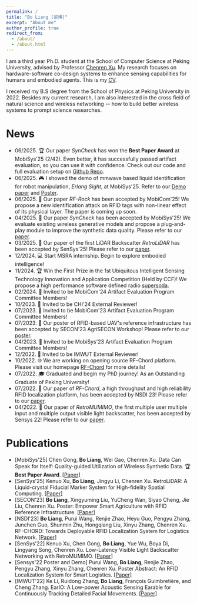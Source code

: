 ```yaml
---
permalink: /
title: "Bo Liang (梁博)"
excerpt: "About me"
author_profile: true
redirect_from: 
  - /about/
  - /about.html
---
```


I am a third year Ph.D. student at the School of Computer Science at Peking University, advised by Professor [Chenren Xu](https://soar.group/chenren/). My research focuses on ​hardware-software co-design systems​ to enhance sensing capabilities for ​humans​ and embodied agents. This is my [CV](../files/CV_bo.pdf).

I received my B.S degree from the School of Physics at Peking University in 2022. Besides my current research, I am also interested in the cross field of natural science and wireless networking -- how to build better wireless systems to prompt science researches.

News
======
- 06/2025. 🏆 Our paper _SynCheck_ has won the **Best Paper Award** at MobiSys'25 (2/42). Even better, it has successfully passed artifact evaluation, so you can use it with confidence. Check out our code and full evaluation setup on [Github Repo](https://github.com/MobiSys25AE/SynCheck).
- 06/2025. 🎮 I showed the demo of mmwave based liquid identification for robot manipulation, _Erlang Sight_, at MobiSys'25. Refer to our [Demo paper](../files/mobisys25-erlangsight.pdf) and [Poster](../files/mobisys25-erlangsight-poster.pdf).
- 06/2025.  📑 Our paper _RF-Rock_ has been accepted by MobiCom'25! We propose a new identification attack on RFID tags with non-linear effect of its physical layer. The paper is coming up soon.
- 04/2025. 📑 Our paper _SynCheck_ has been accepted by MobiSys'25! We evaluate existing wireless generative models and propose a plug-and-play module to improve the synthetic data quality. Please refer to our [paper](../files/mobisys25-syncheck.pdf).
- 03/2025. 📑 Our paper of the first LiDAR Backscatter _RetroLiDAR_ has been accepted by SenSys'25! Please refer to our [paper](../files/sensys25-RetroLiDAR.pdf).
- 12/2024. 💻 Start MSRA internship. Begin to explore embodied intelligence!
- 11/2024. 🏆 Win the First Prize in the 1st Ubiquitous Intelligent Sensing Technology Innovation and Application Competition (Held by CCF)! We propose a high performance software defined radio [supersoda](../files/supersoda.pdf).
- 02/2024. 🤝 Invited to be MobiCom'24 Artifact Evaluation Program Committee Members!
- 10/2023. 🤝 Invited to be CHI'24 External Reviewer!
- 07/2023. 🤝 Invited to be MobiCom'23 Artifact Evaluation Program Committee Members!
- 07/2023. 📑 Our poster of RFID-based UAV's reference infrastructure has been accepted by SECON'23 AgriSECON Workshop! Please refer to our [poster](../files/secon23poster.pdf).
- 04/2023. 🤝 Invited to be MobiSys'23 Artifact Evaluation Program Committee Members!
- 12/2022. 🤝 Invited to be IMWUT External Reviewer!
- 10/2022. 🌐 We are working on opening source RF-Chord platform. Please visit our homepage [RF-Chord](https://soar.group/projects/rfid/rfchord/) for more details!
- 07/2022. 🎓 Graduated and begin my PhD journey! As an Outstanding Graduate of Peking University!
- 07/2022. 📑 Our paper of _RF-Chord_, a high throughput and high reliability RFID localization platform, has been accepted by NSDI 23! Please refer to our [paper](../files/nsdi23-RF-Chord.pdf).
- 04/2022. 📑 Our paper of _RetroMUMIMO_, the first multiple user multiple input and multiple output visible light backscatter, has been accepted by Sensys 22! Please refer to our [paper](../files/sensys22-RetroMUMIMO.pdf).

Publications
======

- \[MobiSys'25\] Chen Gong, **Bo Liang**, Wei Gao, Chenren Xu. Data Can Speak for Itself: Quality-guided Utilization of Wireless Synthetic Data. 🏆 **Best Paper Award**. [\[Paper\]](../files/mobisys25-syncheck.pdf)
- \[SenSys'25\] Kenuo Xu, **Bo Liang**, Jingyu Li, Chenren Xu. RetroLiDAR: A Liquid-crystal Fiducial Marker System for High-fidelity Spatial Computing. [\[Paper\]](../files/sensys25-RetroLiDAR.pdf)
- \[SECON'23\] **Bo Liang**, Xingyuming Liu, YuCheng Wan, Siyao Cheng, Jie Liu, Chenren Xu. Poster: Empower Smart Agriculture with RFID Reference Infrastructure. [\[Paper\]](../files/secon23poster.pdf)
- \[NSDI'23\] **Bo Liang**, Purui Wang, Renjie Zhao, Heyu Guo, Pengyu Zhang, Junchen Guo, Shunmin Zhu, Hongqiang Liu, Xinyu Zhang, Chenren Xu. RF-CHORD: Towards Deployable RFID Localization System for Logistics Network. [\[Paper\]](../files/nsdi23-RF-Chord.pdf)
- \[SenSys'22\] Kenuo Xu, Chen Gong, **Bo Liang**, Yue Wu, Boya Di, Lingyang Song, Chenren Xu. Low-Latency Visible Light Backscatter Networking with RetroMUMIMO. [\[Paper\]](../files/sensys22-RetroMUMIMO.pdf)
- \[Sensys'22 Poster and Demo\] Purui Wang, **Bo Liang**, Renjie Zhao, Pengyu Zhang, Xinyu Zhang, Chenren Xu. Poster Abstract: An RFID Localization System for Smart Logistics. [\[Paper\]](../files/sensys22rfchord.pdf)
- \[IMWUT'22\] Ke Li, Ruidong Zhang, **Bo Liang**, François Guimbretière, and Cheng Zhang. EarIO: A Low-power Acoustic Sensing Earable for Continuously Tracking Detailed Facial Movements. [\[Paper\]](../files/imwut22eario.pdf)
